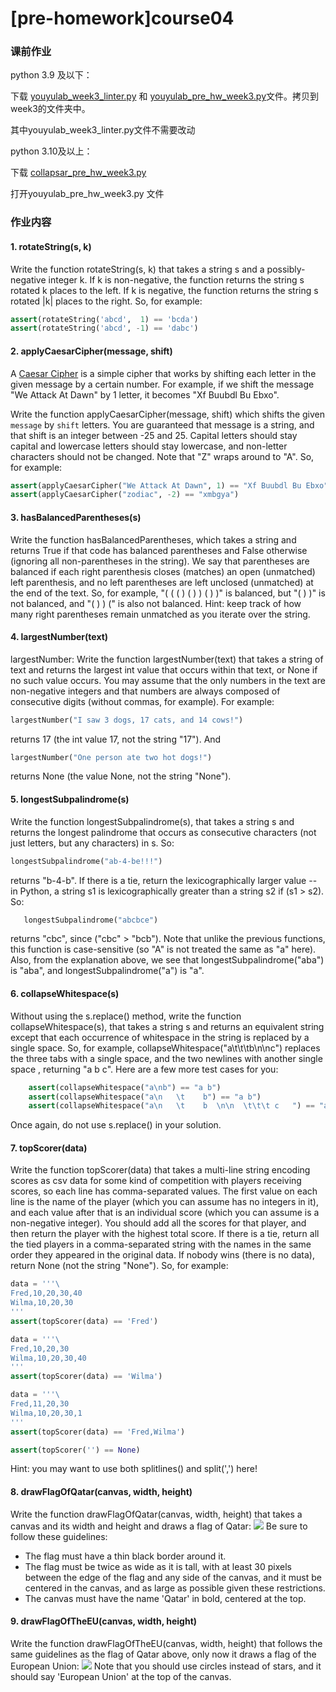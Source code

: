# \[pre-homework]course04

### 课前作业

python 3.9 及以下：

下载 [youyulab\_week3\_linter.py](https://ossp.pengjunjie.com/collapsar-homework-3-9/collapsar\_week3\_linter.py) 和 [youyulab\_pre\_hw\_week3.py](https://ossp.pengjunjie.com/collapsar-homework-3-9/collapsar\_pre\_hw\_week3.py)文件。拷贝到week3的文件夹中。

其中youyulab\_week3\_linter.py文件不需要改动

python 3.10及以上：

下载 [collapsar\_pre\_hw\_week3.py](https://ossp.pengjunjie.com/collapsar-homework-3-10/collapsar\_pre\_hw\_week3.py)

打开youyulab\_pre\_hw\_week3.py 文件

### 作业内容

#### 1. **rotateString(s, k)**

Write the function rotateString(s, k) that takes a string s and a possibly-negative integer k. If k is non-negative, the function returns the string s rotated k places to the left. If k is negative, the function returns the string s rotated |k| places to the right. So, for example:

```py
assert(rotateString('abcd',  1) == 'bcda')
assert(rotateString('abcd', -1) == 'dabc')
```

#### 2. **applyCaesarCipher(message, shift)**&#x20;

A [Caesar Cipher](https://en.wikipedia.org/wiki/Caesar\_cipher) is a simple cipher that works by shifting each letter in the given message by a certain number. For example, if we shift the message "We Attack At Dawn" by 1 letter, it becomes "Xf Buubdl Bu Ebxo".

Write the function applyCaesarCipher(message, shift) which shifts the given `message` by `shift` letters. You are guaranteed that message is a string, and that shift is an integer between -25 and 25. Capital letters should stay capital and lowercase letters should stay lowercase, and non-letter characters should not be changed. Note that "Z" wraps around to "A". So, for example:

```py
assert(applyCaesarCipher("We Attack At Dawn", 1) == "Xf Buubdl Bu Ebxo")
assert(applyCaesarCipher("zodiac", -2) == "xmbgya")
```

#### 3. **hasBalancedParentheses(s)**

Write the function hasBalancedParentheses, which takes a string and returns True if that code has balanced parentheses and False otherwise (ignoring all non-parentheses in the string). We say that parentheses are balanced if each right parenthesis closes (matches) an open (unmatched) left parenthesis, and no left parentheses are left unclosed (unmatched) at the end of the text. So, for example, "( ( ( ) ( ) ) ( ) )" is balanced, but "( ) )" is not balanced, and "( ) ) (" is also not balanced. Hint: keep track of how many right parentheses remain unmatched as you iterate over the string.

#### 4. **largestNumber(text)**

largestNumber: Write the function largestNumber(text) that takes a string of text and returns the largest int value that occurs within that text, or None if no such value occurs. You may assume that the only numbers in the text are non-negative integers and that numbers are always composed of consecutive digits (without commas, for example). For example:

```py
largestNumber("I saw 3 dogs, 17 cats, and 14 cows!")
```

returns 17 (the int value 17, not the string "17"). And

```py
largestNumber("One person ate two hot dogs!")
```

returns None (the value None, not the string "None").

#### 5. **longestSubpalindrome(s)**

Write the function longestSubpalindrome(s), that takes a string s and returns the longest palindrome that occurs as consecutive characters (not just letters, but any characters) in s. So:

```py
longestSubpalindrome("ab-4-be!!!") 
```

returns "b-4-b". If there is a tie, return the lexicographically larger value -- in Python, a string s1 is lexicographically greater than a string s2 if (s1 > s2). So:

```py
   longestSubpalindrome("abcbce") 
```

returns "cbc", since ("cbc" > "bcb"). Note that unlike the previous functions, this function is case-sensitive (so "A" is not treated the same as "a" here). Also, from the explanation above, we see that longestSubpalindrome("aba") is "aba", and longestSubpalindrome("a") is "a".

#### 6. **collapseWhitespace(s)**

Without using the s.replace() method, write the function collapseWhitespace(s), that takes a string s and returns an equivalent string except that each occurrence of whitespace in the string is replaced by a single space. So, for example, collapseWhitespace("a\t\t\tb\n\nc") replaces the three tabs with a single space, and the two newlines with another single space , returning "a b c". Here are a few more test cases for you:

```py
    assert(collapseWhitespace("a\nb") == "a b")
    assert(collapseWhitespace("a\n   \t    b") == "a b")
    assert(collapseWhitespace("a\n   \t    b  \n\n  \t\t\t c   ") == "a b c ")
```

Once again, do not use s.replace() in your solution.

#### 7. **topScorer(data)**

Write the function topScorer(data) that takes a multi-line string encoding scores as csv data for some kind of competition with players receiving scores, so each line has comma-separated values. The first value on each line is the name of the player (which you can assume has no integers in it), and each value after that is an individual score (which you can assume is a non-negative integer). You should add all the scores for that player, and then return the player with the highest total score. If there is a tie, return all the tied players in a comma-separated string with the names in the same order they appeared in the original data. If nobody wins (there is no data), return None (not the string "None"). So, for example:

```py
data = '''\
Fred,10,20,30,40
Wilma,10,20,30
'''
assert(topScorer(data) == 'Fred')

data = '''\
Fred,10,20,30
Wilma,10,20,30,40
'''
assert(topScorer(data) == 'Wilma')

data = '''\
Fred,11,20,30
Wilma,10,20,30,1
'''
assert(topScorer(data) == 'Fred,Wilma')

assert(topScorer('') == None)
```

Hint: you may want to use both splitlines() and split(',') here!

#### 8. **drawFlagOfQatar(canvas, width, height)**

Write the function drawFlagOfQatar(canvas, width, height) that takes a canvas and its width and height and draws a flag of Qatar: ![](http://ossp.pengjunjie.com/mweb/flagOfQatar.png) Be sure to follow these guidelines:

* The flag must have a thin black border around it.
* The flag must be twice as wide as it is tall, with at least 30 pixels between the edge of the flag and any side of the canvas, and it must be centered in the canvas, and as large as possible given these restrictions.
* The canvas must have the name 'Qatar' in bold, centered at the top.

#### 9. **drawFlagOfTheEU(canvas, width, height)**

Write the function drawFlagOfTheEU(canvas, width, height) that follows the same guidelines as the flag of Qatar above, only now it draws a flag of the European Union: ![](http://ossp.pengjunjie.com/mweb/flagOfTheEU.png) Note that you should use circles instead of stars, and it should say 'European Union' at the top of the canvas.
